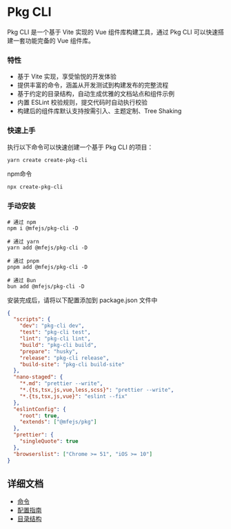 # Pkg CLI

Pkg CLI 是一个基于 Vite 实现的 Vue 组件库构建工具，通过 Pkg CLI 可以快速搭建一套功能完备的 Vue 组件库。

### 特性

- 基于 Vite 实现，享受愉悦的开发体验
- 提供丰富的命令，涵盖从开发测试到构建发布的完整流程
- 基于约定的目录结构，自动生成优雅的文档站点和组件示例
- 内置 ESLint 校验规则，提交代码时自动执行校验
- 构建后的组件库默认支持按需引入、主题定制、Tree Shaking

### 快速上手

执行以下命令可以快速创建一个基于 Pkg CLI 的项目：

```bash
yarn create create-pkg-cli
```

npm命令

```bash
npx create-pkg-cli
```

### 手动安装

```shell
# 通过 npm
npm i @mfejs/pkg-cli -D

# 通过 yarn
yarn add @mfejs/pkg-cli -D

# 通过 pnpm
pnpm add @mfejs/pkg-cli -D

# 通过 Bun
bun add @mfejs/pkg-cli -D
```

安装完成后，请将以下配置添加到 package.json 文件中

```json
{
  "scripts": {
    "dev": "pkg-cli dev",
    "test": "pkg-cli test",
    "lint": "pkg-cli lint",
    "build": "pkg-cli build",
    "prepare": "husky",
    "release": "pkg-cli release",
    "build-site": "pkg-cli build-site"
  },
  "nano-staged": {
    "*.md": "prettier --write",
    "*.{ts,tsx,js,vue,less,scss}": "prettier --write",
    "*.{ts,tsx,js,vue}": "eslint --fix"
  },
  "eslintConfig": {
    "root": true,
    "extends": ["@mfejs/pkg"]
  },
  "prettier": {
    "singleQuote": true
  },
  "browserslist": ["Chrome >= 51", "iOS >= 10"]
}
```

## 详细文档

- [命令](/commands.md)
- [配置指南](/config.md)
- [目录结构](/directory.md)
